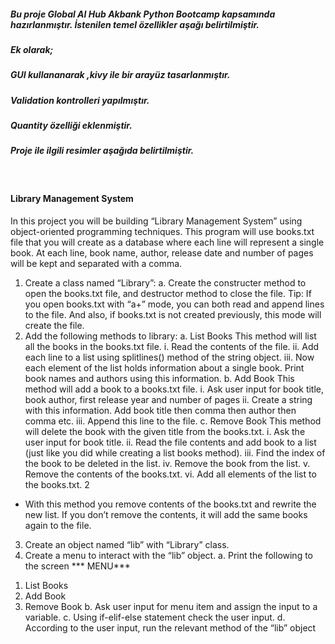 ##### Bu proje Global AI Hub Akbank Python Bootcamp kapsamında hazırlanmıştır. İstenilen temel özellikler aşağı belirtilmiştir.
##### Ek olarak;
##### GUI kullananarak ,kivy ile bir arayüz tasarlanmıştır. 
##### Validation kontrolleri yapılmıştır.   
##### Quantity özelliği eklenmiştir.
##### Proje ile ilgili resimler aşağıda belirtilmiştir.

<br>

#### Library Management System
In this project you will be building “Library Management System” using object-oriented 
programming techniques. This program will use books.txt file that you will create as a database 
where each line will represent a single book. At each line, book name, author, release date 
and number of pages will be kept and separated with a comma.
1. Create a class named “Library”:
a. Create the constructer method to open the books.txt file, and destructor 
method to close the file.
Tip: If you open books.txt with “a+” mode, you can both read and append lines 
to the file. And also, if books.txt is not created previously, this mode will create 
the file.
2. Add the following methods to library:
a. List Books
This method will list all the books in the books.txt file.
i. Read the contents of the file.
ii. Add each line to a list using splitlines() method of the string object.
iii. Now each element of the list holds information about a single book. 
Print book names and authors using this information.
b. Add Book
This method will add a book to a books.txt file.
i. Ask user input for book title, book author, first release year and number 
of pages
ii. Create a string with this information. Add book title then comma then 
author then comma etc.
iii. Append this line to the file.
c. Remove Book
This method will delete the book with the given title from the books.txt.
i. Ask the user input for book title.
ii. Read the file contents and add book to a list (just like you did while 
creating a list books method).
iii. Find the index of the book to be deleted in the list.
iv. Remove the book from the list.
v. Remove the contents of the books.txt.
vi. Add all elements of the list to the books.txt.
2
* With this method you remove contents of the books.txt and rewrite 
the new list. If you don’t remove the contents, it will add the same 
books again to the file.
3. Create an object named “lib” with “Library” class.
4. Create a menu to interact with the “lib” object.
a. Print the following to the screen
*** MENU***
1) List Books
2) Add Book
3) Remove Book
b. Ask user input for menu item and assign the input to a variable.
c. Using if-elif-else statement check the user input.
d. According to the user input, run the relevant method of the “lib” object
